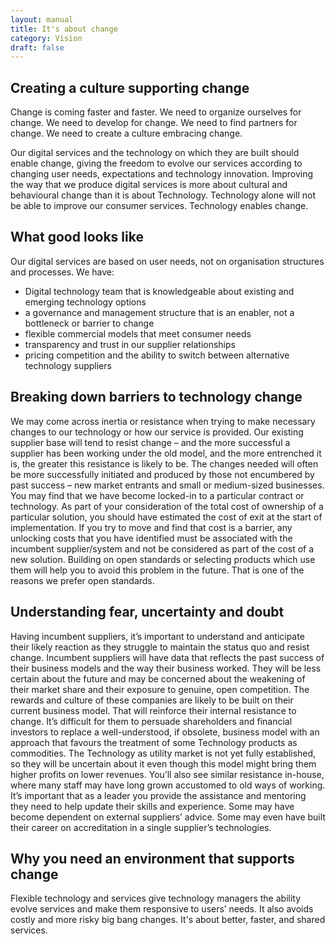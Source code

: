 ```yaml
---
layout: manual
title: It's about change
category: Vision
draft: false
---
```


## Creating a culture supporting change
Change is coming faster and faster. We need to organize ourselves for change. We need to develop for change. We need to find partners for change. We need to create a culture embracing change. 

Our digital services and the technology on which they are built should enable change, giving the freedom to evolve our services according to changing user needs, expectations and technology innovation. Improving the way that we produce digital services is more about cultural and behavioural change than it is about Technology. Technology alone will not be able to improve our consumer services. Technology enables change.

## What good looks like
Our digital services are based on user needs, not on organisation structures and processes.
We have:
- Digital technology team that is knowledgeable about existing and emerging technology options
-	a governance and management structure that is an enabler, not a bottleneck or barrier to change
-	flexible commercial models that meet consumer needs
-	transparency and trust in our supplier relationships
-	pricing competition and the ability to switch between alternative technology suppliers

## Breaking down barriers to technology change
We may come across inertia or resistance when trying to make necessary changes to our technology or how our service is provided.
Our existing supplier base will tend to resist change – and the more successful a supplier has been working under the old model, and the more entrenched it is, the greater this resistance is likely to be. The changes needed will often be more successfully initiated and produced by those not encumbered by past success – new market entrants and small or medium-sized businesses.
You may find that we have become locked-in to a particular contract or technology. As part of your consideration of the total cost of ownership of a particular solution, you should have estimated the cost of exit at the start of implementation.
If you try to move and find that cost is a barrier, any unlocking costs that you have identified must be associated with the incumbent supplier/system and not be considered as part of the cost of a new solution.
Building on open standards or selecting products which use them will help you to avoid this problem in the future. That is one of the reasons we prefer open standards.

## Understanding fear, uncertainty and doubt
Having incumbent suppliers, it’s important to understand and anticipate their likely reaction as they struggle to maintain the status quo and resist change. Incumbent suppliers will have data that reflects the past success of their business models and the way their business worked. They will be less certain about the future and may be concerned about the weakening of their market share and their exposure to genuine, open competition.
The rewards and culture of these companies are likely to be built on their current business model. That will reinforce their internal resistance to change. It’s difficult for them to persuade shareholders and financial investors to replace a well-understood, if obsolete, business model with an approach that favours the treatment of some Technology products as commodities. The Technology as utility market is not yet fully established, so they will be uncertain about it even though this model might bring them higher profits on lower revenues.
You’ll also see similar resistance in-house, where many staff may have long grown accustomed to old ways of working. It’s important that as a leader you provide the assistance and mentoring they need to help update their skills and experience. Some may have become dependent on external suppliers’ advice. Some may even have built their career on accreditation in a single supplier’s technologies.

## Why you need an environment that supports change
Flexible technology and services give technology managers the ability evolve services and make them responsive to users’ needs. It also avoids costly and more risky big bang changes. It's about better, faster, and shared services.
